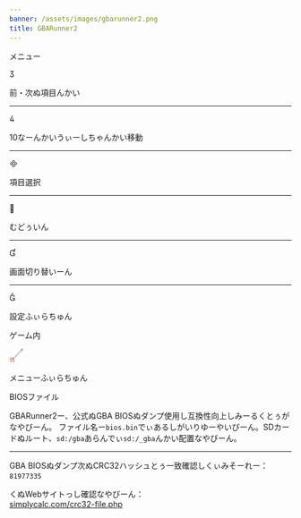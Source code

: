 ```yaml
---
banner: /assets/images/gbarunner2.png
title: GBARunner2
---
```


<div id="menu" class="section-title">メニュー</div>
<div class="section-body">
    <div class="button-action-group">
        <p class="button-action button">&#xE07D;</p>
        <p class="button-action-text">前・次ぬ項目んかい</p>
    </div>
    <hr>
    <div class="button-action-group">
        <p class="button-action button">&#xE07E;</p>
        <p class="button-action-text">10なーんかいうぃーしちゃんかい移動</p>
    </div>
    <hr>
    <div class="button-action-group">
        <p class="button-action button">&#xE000;</p>
        <p class="button-action-text">項目選択</p>
    </div>
    <hr>
    <div class="button-action-group">
        <p class="button-action button">&#xE001;</p>
        <p class="button-action-text">むどぅいん</p>
    </div>
    <hr>
    <div class="button-action-group">
        <p class="button-action button">&#xE004;</p>
        <p class="button-action-text">画面切り替いーん</p>
    </div>
    <hr>
    <div class="button-action-group">
        <p class="button-action button">&#xE005;</p>
        <p class="button-action-text">設定ふぃらちゅん</p>
    </div>
</div>
<div id="in-game" class="section-title">ゲーム内</div>
<div class="section-body">
    <div class="button-action-group">
        <p class="button-action"><img src="/assets/images/tap.png" alt="タッチスクリーンタップ"></p>
        <p class="button-action-text">メニューふぃらちゅん</p>
    </div>
</div>
<div id="bios-file" class="section-title">BIOSファイル</div>
<div class="section-body">
    <p>
        GBARunner2ー、公式ぬGBA BIOSぬダンプ使用し互換性向上しみーるくとぅがなやびーん。 ファイル名ー<code>bios.bin</code>でぃあるしがいりゆーやいびーん。SDカードぬルート、<code>sd:/gba</code>あらんでぃ<code>sd:/_gba</code>んかい配置なやびーん。
    </p>
    <hr>
    <p>
        GBA BIOSぬダンプ次ぬCRC32ハッシュとぅ一致確認しくぃみそーれー：<code> 81977335</code>
    </p>
    <p>
        くぬWebサイトっし確認なやびーん：<br><a href="https://simplycalc.com/crc32-file.php"> simplycalc.com/crc32-file.php</a>
    </p>
</div>

